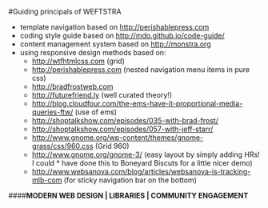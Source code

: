 #Guiding principals of WEFTSTRA

* template navigation based on http://perishablepress.com
* coding style guide based on http://mdo.github.io/code-guide/
* content management system based on http://monstra.org
* using responsive design methods based on:
	* http://wtfhtmlcss.com (grid)
	* http://perishablepress.com (nested navigation menu items in pure css)
	* http://bradfrostweb.com 
	* http://futurefriend.ly (well curated theory!)
	* http://blog.cloudfour.com/the-ems-have-it-proportional-media-queries-ftw/ (use of ems)
	* http://shoptalkshow.com/episodes/035-with-brad-frost/
	* http://shoptalkshow.com/episodes/057-with-jeff-starr/
	* http://www.gnome.org/wp-content/themes/gnome-grass/css/960.css (Grid 960)
	* http://www.gnome.org/gnome-3/ (easy layout by simply adding HRs! I could * have done this to Boneyard Biscuts for a little nicer demo)
	* http://www.websanova.com/blog/articles/websanova-is-tracking-mlb-com (for sticky navigation bar on the bottom)



####__MODERN WEB DESIGN | LIBRARIES | COMMUNITY ENGAGEMENT__